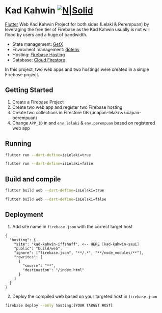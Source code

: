 # Kad Kahwin [![N|Solid](https://blog.expertsoftwareteam.com/wp-content/uploads/2019/01/flutter12.png)](https://flutter.dev/)

[Flutter] Web Kad Kahwin Project for both sides (Lelaki & Perempuan) by leveraging the free tier of Firebase as the Kad Kahwin usually is not will flood by users and a huge of bandwidth.

- State management: [GetX]
- Enviroment management: [dotenv]
- Hosting: [Firebase Hosting]
- Database: [Cloud Firestore]

In this project, two web apps and two hostings were created in a single Firebase project.

## Getting Started

1. Create a Firebase Project
2. Create two web app and register two Firebase hosting
3. Create two collections in Firestore DB (ucapan-lelaki & ucapan-perempuan)
4. Change `APP_ID` in and `env.lelaki` & `env.perempuan` based on registered web app

## Running

```sh
flutter run --dart-define=isLelaki=true
```

```sh
flutter run --dart-define=isLelaki=false
```

## Build and compile

```sh
flutter build web --dart-define=isLelaki=true
```

```sh
flutter build web --dart-define=isLelaki=false
```

## Deployment

1. Add site name in `firebase.json` with the correct target host

```
{
  "hosting": {
    "site": "kad-kahwin-iffshaff", <-- HERE [kad-kahwin-saui]
    "public": "build/web",
    "ignore": ["firebase.json", "**/.*", "**/node_modules/**"],
    "rewrites": [
      {
        "source": "**",
        "destination": "/index.html"
      }
    ]
  }
}
```

2. Deploy the compiled web based on your targeted host in `firebase.json`

```sh
firebase deploy --only hosting:[YOUR TARGET HOST]
```

[flutter]: https://flutter.dev/
[getx]: https://pub.dev/packages/get
[dotenv]: https://pub.dev/packages/dotenv
[firebase hosting]: https://firebase.google.com/docs/hosting
[cloud firestore]: https://firebase.google.com/docs/firestore
